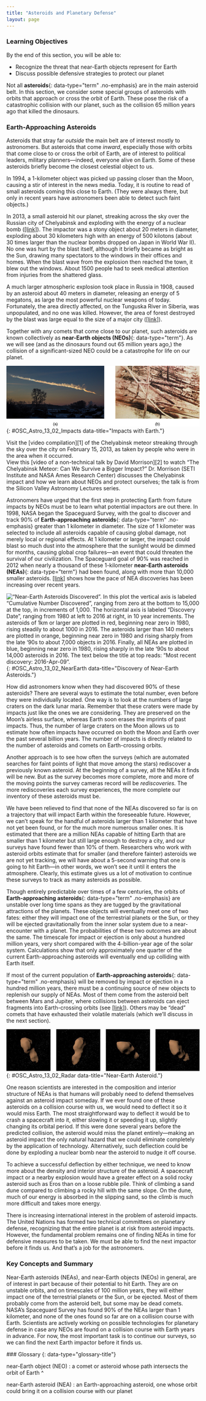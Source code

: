 ```yaml
---
title: "Asteroids and Planetary Defense"
layout: page
---
```



### Learning Objectives

By the end of this section, you will be able to:

* Recognize the threat that near-Earth objects represent for Earth
* Discuss possible defensive strategies to protect our planet

Not all **asteroids**{: data-type="term" .no-emphasis} are in the main asteroid belt. In this section, we consider some special groups of asteroids with orbits that approach or cross the orbit of Earth. These pose the risk of a catastrophic collision with our planet, such as the collision 65 million years ago that killed the dinosaurs.

### Earth-Approaching Asteroids

Asteroids that stray far *outside* the main belt are of interest mostly to astronomers. But asteroids that come *inward*, especially those with orbits that come close to or cross the orbit of Earth, are of interest to political leaders, military planners—indeed, everyone alive on Earth. Some of these asteroids briefly become the closest celestial object to us.

In 1994, a 1-kilometer object was picked up passing closer than the Moon, causing a stir of interest in the news media. Today, it is routine to read of small asteroids coming this close to Earth. (They were always there, but only in recent years have astronomers been able to detect such faint objects.)

In 2013, a small asteroid hit our planet, streaking across the sky over the Russian city of Chelyabinsk and exploding with the energy of a nuclear bomb ([\[link\]](#OSC_Astro_13_02_Impacts)). The impactor was a stony object about 20 meters in diameter, exploding about 30 kilometers high with an energy of 500 kilotons (about 30 times larger than the nuclear bombs dropped on Japan in World War II). No one was hurt by the blast itself, although it briefly became as bright as the Sun, drawing many spectators to the windows in their offices and homes. When the blast wave from the explosion then reached the town, it blew out the windows. About 1500 people had to seek medical attention from injuries from the shattered glass.

A much larger atmospheric explosion took place in Russia in 1908, caused by an asteroid about 40 meters in diameter, releasing an energy of 5 megatons, as large the most powerful nuclear weapons of today. Fortunately, the area directly affected, on the Tunguska River in Siberia, was unpopulated, and no one was killed. However, the area of forest destroyed by the blast was large equal to the size of a major city ([\[link\]](#OSC_Astro_13_02_Impacts)).

Together with any comets that come close to our planet, such asteroids are known collectively as **near-Earth objects (NEOs)**{: data-type="term"}. As we will see (and as the dinosaurs found out 65 million years ago,) the collision of a significant-sized NEO could be a catastrophe for life on our planet.

 ![Impacts with Earth. Panel (a), at left, is a photograph of the smoke trail left in the upper atmosphere by the Chelyabinsk meteor in 2013. Panel (b), at right, is a photograph of the flattened landscape in Siberia after the Tunguska explosion in 1908.](../resources/OSC_Astro_13_02_Impacts.jpg "(a) As the Chelyabinsk meteor passed through the atmosphere, it left a trail of smoke and briefly became as bright as the Sun. (b) Hundreds of kilometers of forest trees were knocked down and burned at the Tunguska impact site. (credit a: modification of work by Alex Alishevskikh)"){: #OSC_Astro_13_02_Impacts data-title="Impacts with Earth."}

<div data-type="note" class="astronomy link-to-learning" markdown="1">
Visit the [video compilation][1] of the Chelyabinsk meteor streaking through the sky over the city on February 15, 2013, as taken by people who were in the area when it occurred.

</div>

<div data-type="note" class="astronomy link-to-learning" markdown="1">
View this [video of a non-technical talk by David Morrison][2] to watch “The Chelyabinsk Meteor: Can We Survive a Bigger Impact?” Dr. Morrison (SETI Institute and NASA Ames Research Center) discusses the Chelyabinsk impact and how we learn about NEOs and protect ourselves; the talk is from the Silicon Valley Astronomy Lectures series.

</div>

Astronomers have urged that the first step in protecting Earth from future impacts by NEOs must be to learn what potential impactors are out there. In 1998, NASA began the Spaceguard Survey, with the goal to discover and track 90% of **Earth-approaching asteroids**{: data-type="term" .no-emphasis} greater than 1 kilometer in diameter. The size of 1 kilometer was selected to include all asteroids capable of causing global damage, not merely local or regional effects. At 1 kilometer or larger, the impact could blast so much dust into the atmosphere that the sunlight would be dimmed for months, causing global crop failures—an event that could threaten the survival of our civilization. The Spaceguard goal of 90% was reached in 2012 when nearly a thousand of these 1-kilometer **near-Earth asteroids (NEAs)**{: data-type="term"} had been found, along with more than 10,000 smaller asteroids. [\[link\]](#OSC_Astro_13_02_NearEarth) shows how the pace of NEA discoveries has been increasing over recent years.

 ![&#x201C;Near-Earth Asteroids Discovered&#x201D;. In this plot the vertical axis is labeled &#x201C;Cumulative Number Discovered&#x201D;, ranging from zero at the bottom to 15,000 at the top, in increments of 1,000. The horizontal axis is labeled &#x201C;Discovery Date&#x201D;, ranging from 1980 at left to 2016 at right, in 10 year increments. The asteroids of 1km or larger are plotted in red, beginning near zero in 1980, rising steadily to about 1000 in 2016. The asteroids larger than 140 meters are plotted in orange, beginning near zero in 1980 and rising sharply from the late &#x2018;90s to about 7,000 objects in 2016. Finally, all NEAs are plotted in blue, beginning near zero in 1980, rising sharply in the late &#x2018;90s to about 14,000 asteroids in 2016. The text below the title at top reads: &#x201C;Most recent discovery: 2016-Apr-09&#x201D;.](../resources/OSC_Astro_13_02_NearEarth.jpg "The accelerating rate of discovery of NEAs is illustrated in this graph, which shows the total number of known NEAs, the number over 140 kilometers in diameter, and the number over 1 kilometer in diameter, the size that poses the dominant impact risk on Earth."){: #OSC_Astro_13_02_NearEarth data-title="Discovery of Near-Earth Asteroids."}

How did astronomers know when they had discovered 90% of these asteroids? There are several ways to estimate the total number, even before they were individually located. One way is to look at the numbers of large craters on the dark lunar maria. Remember that these craters were made by impacts just like the ones we are considering. They are preserved on the Moon’s airless surface, whereas Earth soon erases the imprints of past impacts. Thus, the number of large craters on the Moon allows us to estimate how often impacts have occurred on both the Moon and Earth over the past several billion years. The number of impacts is directly related to the number of asteroids and comets on Earth-crossing orbits.

Another approach is to see how often the surveys (which are automated searches for faint points of light that move among the stars) rediscover a previously known asteroid. At the beginning of a survey, all the NEAs it finds will be new. But as the survey becomes more complete, more and more of the moving points the survey cameras record will be *rediscoveries.* The more rediscoveries each survey experiences, the more complete our inventory of these asteroids must be.

We have been relieved to find that none of the NEAs discovered so far is on a trajectory that will impact Earth within the foreseeable future. However, we can’t speak for the handful of asteroids larger than 1 kilometer that have not yet been found, or for the much more numerous smaller ones. It is estimated that there are a million NEAs capable of hitting Earth that are smaller than 1 kilometer but still large enough to destroy a city, and our surveys have found fewer than 10% of them. Researchers who work with asteroid orbits estimate that for smaller (and therefore fainter) asteroids we are not yet tracking, we will have about a 5-second warning that one is going to hit Earth—in other words, we won’t see it until it enters the atmosphere. Clearly, this estimate gives us a lot of motivation to continue these surveys to track as many asteroids as possible.

Though entirely predictable over times of a few centuries, the orbits of **Earth-approaching asteroids**{: data-type="term" .no-emphasis} are unstable over long time spans as they are tugged by the gravitational attractions of the planets. These objects will eventually meet one of two fates: either they will impact one of the terrestrial planets or the Sun, or they will be ejected gravitationally from the inner solar system due to a near-encounter with a planet. The probabilities of these two outcomes are about the same. The timescale for impact or ejection is only about a hundred million years, very short compared with the 4-billion-year age of the solar system. Calculations show that only approximately one quarter of the current Earth-approaching asteroids will eventually end up colliding with Earth itself.

If most of the current population of **Earth-approaching asteroids**{: data-type="term" .no-emphasis} will be removed by impact or ejection in a hundred million years, there must be a continuing source of new objects to replenish our supply of NEAs. Most of them come from the asteroid belt between Mars and Jupiter, where collisions between asteroids can eject fragments into Earth-crossing orbits (see [\[link\]](#OSC_Astro_13_02_Radar)). Others may be “dead” comets that have exhausted their volatile materials (which we’ll discuss in the next section).

 ![Rotation of NEA Toutatis. The rotation of this elongated asteroid can be seen in this four panel image.](../resources/OSC_Astro_13_02_Radar.jpg "Toutatis is a 5-kilometer long NEA that approached within 3 million kilometers of Earth in 1992. This series of images is a reconstruction its size and shape obtained from bouncing radar waves off the asteroid during its close flyby. Toutatis appears to consist of two irregular, lumpy bodies rotating in contact with each other. (Note that the color has been artificially added.) (credit: modification of work by NASA)"){: #OSC_Astro_13_02_Radar data-title="Near-Earth Asteroid."}

One reason scientists are interested in the composition and interior structure of NEAs is that humans will probably need to defend themselves against an asteroid impact someday. If we ever found one of these asteroids on a collision course with us, we would need to deflect it so it would miss Earth. The most straightforward way to deflect it would be to crash a spacecraft into it, either slowing it or speeding it up, slightly changing its orbital period. If this were done several years before the predicted collision, the asteroid would miss the planet entirely—making an asteroid impact the only natural hazard that we could eliminate completely by the application of technology. Alternatively, such deflection could be done by exploding a nuclear bomb near the asteroid to nudge it off course.

To achieve a successful deflection by either technique, we need to know more about the density and interior structure of the asteroid. A spacecraft impact or a nearby explosion would have a greater effect on a solid rocky asteroid such as Eros than on a loose rubble pile. Think of climbing a sand dune compared to climbing a rocky hill with the same slope. On the dune, much of our energy is absorbed in the slipping sand, so the climb is much more difficult and takes more energy.

There is increasing international interest in the problem of asteroid impacts. The United Nations has formed two technical committees on planetary defense, recognizing that the entire planet is at risk from asteroid impacts. However, the fundamental problem remains one of finding NEAs in time for defensive measures to be taken. We must be able to find the next impactor before it finds us. And that’s a job for the astronomers.

### Key Concepts and Summary

Near-Earth asteroids (NEAs), and near-Earth objects (NEOs) in general, are of interest in part because of their potential to hit Earth. They are on unstable orbits, and on timescales of 100 million years, they will either impact one of the terrestrial planets or the Sun, or be ejected. Most of them probably come from the asteroid belt, but some may be dead comets. NASA’s Spaceguard Survey has found 90% of the NEAs larger than 1 kilometer, and none of the ones found so far are on a collision course with Earth. Scientists are actively working on possible technologies for planetary defense in case any NEOs are found on a collision course with Earth years in advance. For now, the most important task is to continue our surveys, so we can find the next Earth impactor before it finds us.

<div data-type="glossary" markdown="1">
### Glossary
{: data-type="glossary-title"}

near-Earth object (NEO)
: a comet or asteroid whose path intersects the orbit of Earth
^

near-Earth asteroid (NEA)
: an Earth-approaching asteroid, one whose orbit could bring it on a collision course with our planet

</div>



[1]: https://openstaxcollege.org/l/30vidcomchelmet
[2]: https://openstaxcollege.org/l/30davmorrison
